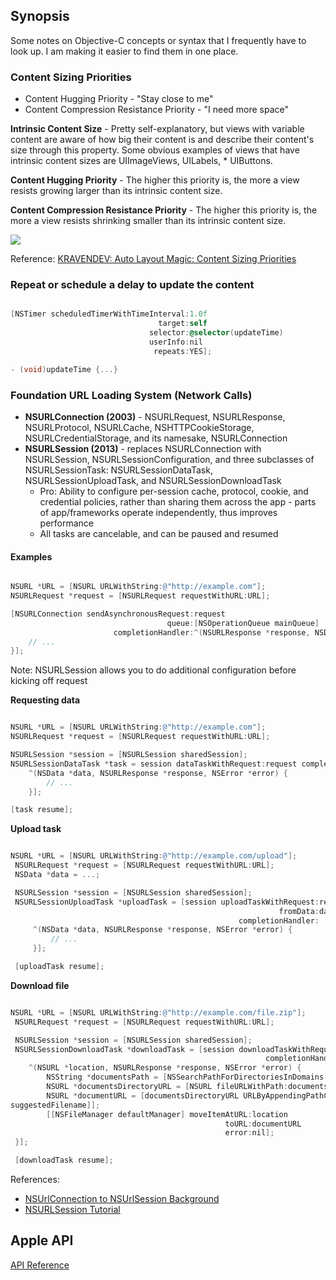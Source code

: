 ## Synopsis

Some notes on Objective-C concepts or syntax that I frequently have to look up.  I am making it easier to find them in one place.

### Content Sizing Priorities

* Content Hugging Priority - "Stay close to me"
* Content Compression Resistance Priority - "I need more space"

**Intrinsic Content Size** - Pretty self-explanatory, but views with variable content are aware of how big their content is and describe their content's size through this property. Some obvious examples of views that have intrinsic content sizes are UIImageViews, UILabels, * UIButtons.

**Content Hugging Priority** - The higher this priority is, the more a view resists growing larger than its intrinsic content size.

**Content Compression Resistance Priority** - The higher this priority is, the more a view resists shrinking smaller than its intrinsic content size.

<img src="https://static1.squarespace.com/static/5592eb03e4b051859f0b377f/t/55f86137e4b075b26c33cc17/1442341176554/?format=300w">

Reference: [KRAVENDEV: Auto Layout Magic: Content Sizing Priorities](https://krakendev.io/blog/autolayout-magic-like-harry-potter-but-real)

### Repeat or schedule a delay to update the content

```Objective-C

[NSTimer scheduledTimerWithTimeInterval:1.0f
                                 target:self
                               selector:@selector(updateTime)
                               userInfo:nil
                                repeats:YES];

- (void)updateTime {...}

```

### Foundation URL Loading System (Network Calls)

* **NSURLConnection (2003)** - NSURLRequest, NSURLResponse, NSURLProtocol, NSURLCache, NSHTTPCookieStorage, NSURLCredentialStorage, and its namesake, NSURLConnection
* **NSURLSession (2013)** - replaces NSURLConnection with NSURLSession, NSURLSessionConfiguration, and three subclasses of NSURLSessionTask: NSURLSessionDataTask, NSURLSessionUploadTask, and NSURLSessionDownloadTask
  * Pro: Ability to configure per-session cache, protocol, cookie, and credential policies, rather than sharing them across the app - parts of app/frameworks operate independently, thus improves performance
  * All tasks are cancelable, and can be paused and resumed

#### Examples

```Objective-C

NSURL *URL = [NSURL URLWithString:@"http://example.com"];
NSURLRequest *request = [NSURLRequest requestWithURL:URL];

[NSURLConnection sendAsynchronousRequest:request
                                   queue:[NSOperationQueue mainQueue]
                       completionHandler:^(NSURLResponse *response, NSData *data, NSError *error) {
    // ...
}];

```

Note: NSURLSession allows you to do additional configuration before kicking off request

**Requesting data**

```Objective-C

NSURL *URL = [NSURL URLWithString:@"http://example.com"];
NSURLRequest *request = [NSURLRequest requestWithURL:URL];

NSURLSession *session = [NSURLSession sharedSession];
NSURLSessionDataTask *task = session dataTaskWithRequest:request completionHandler:
    ^(NSData *data, NSURLResponse *response, NSError *error) {
        // ...
    }];

[task resume];

```

**Upload task**

```Objective-C

NSURL *URL = [NSURL URLWithString:@"http://example.com/upload"];
 NSURLRequest *request = [NSURLRequest requestWithURL:URL];
 NSData *data = ...;

 NSURLSession *session = [NSURLSession sharedSession];
 NSURLSessionUploadTask *uploadTask = [session uploadTaskWithRequest:request
                                                            fromData:data
                                                   completionHandler:
     ^(NSData *data, NSURLResponse *response, NSError *error) {
         // ...
     }];

 [uploadTask resume];

```

**Download file**

```Objective-C

NSURL *URL = [NSURL URLWithString:@"http://example.com/file.zip"];
 NSURLRequest *request = [NSURLRequest requestWithURL:URL];

 NSURLSession *session = [NSURLSession sharedSession];
 NSURLSessionDownloadTask *downloadTask = [session downloadTaskWithRequest:request
                                                         completionHandler:
    ^(NSURL *location, NSURLResponse *response, NSError *error) {
        NSString *documentsPath = [NSSearchPathForDirectoriesInDomains(NSDocumentDirectory, NSUserDomainMask, YES) firstObject];
        NSURL *documentsDirectoryURL = [NSURL fileURLWithPath:documentsPath];
        NSURL *documentURL = [documentsDirectoryURL URLByAppendingPathComponent:[response
suggestedFilename]];
        [[NSFileManager defaultManager] moveItemAtURL:location
                                                toURL:documentURL
                                                error:nil];
 }];

 [downloadTask resume];

```

References:

* [NSUrlConnection to NSUrlSession Background](https://www.objc.io/issues/5-ios7/from-nsurlconnection-to-nsurlsession/)
* [NSURLSession Tutorial](https://www.raywenderlich.com/110458/nsurlsession-tutorial-getting-started)

## Apple API

[API Reference](https://developer.apple.com/reference/)
